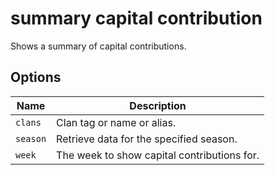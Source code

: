 # summary capital contribution

Shows a summary of capital contributions.

## Options

| Name     | Description                                 |
| -------- | ------------------------------------------- |
| `clans`  | Clan tag or name or alias.                  |
| `season` | Retrieve data for the specified season.     |
| `week`   | The week to show capital contributions for. |
